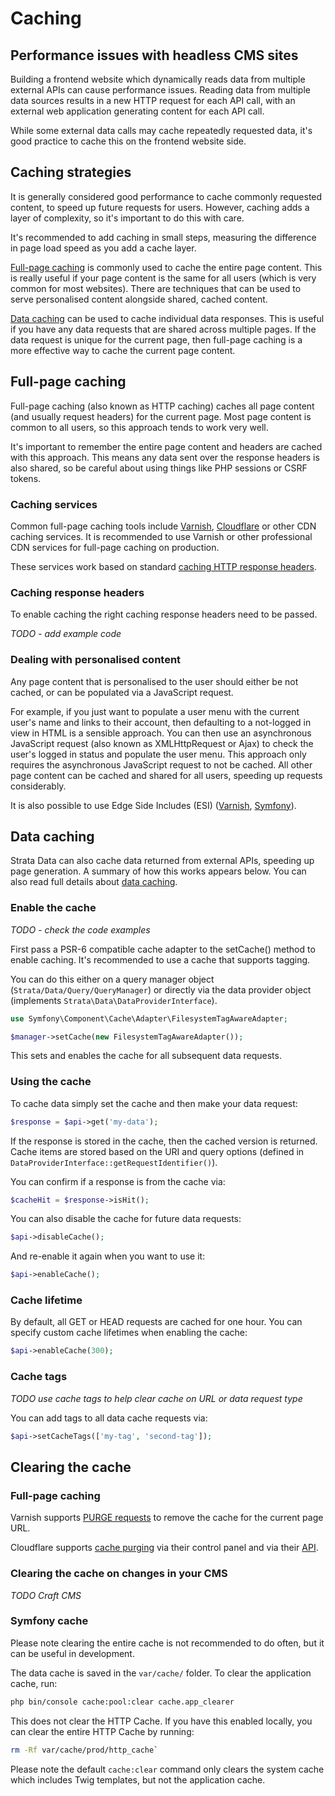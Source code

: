 # Caching

## Performance issues with headless CMS sites

Building a frontend website which dynamically reads data from multiple external APIs can cause performance issues. Reading data from multiple data sources results in a new HTTP request for each API call, with an external web application generating content for each API call.

While some external data calls may cache repeatedly requested data, it's good practice to cache this on the frontend website side.

## Caching strategies

It is generally considered good performance to cache commonly requested content, to speed up future requests for users. However, caching adds a layer of complexity, so it's important to do this with care. 

It's recommended to add caching in small steps, measuring the difference in page load speed as you add a cache layer. 

[Full-page caching](#full-page-caching) is commonly used to cache the entire page content. This is really useful if your page content is the same for all users (which is very common for most websites). There are techniques that can be used to serve personalised content alongside shared, cached content.

[Data caching](#data-caching) can be used to cache individual data responses. This is useful if you have any data requests that are shared across multiple pages. If the data request is unique for the current page, then full-page caching is a more effective way to cache the current page content.

## Full-page caching

Full-page caching (also known as HTTP caching) caches all page content (and usually request headers) for the current page. Most page content is common to all users, so this approach tends to work very well. 

It's important to remember the entire page content and headers are cached with this approach. This means any data sent over the response headers is also shared, so be careful about using things like PHP sessions or CSRF tokens. 

### Caching services
Common full-page caching tools include [Varnish](https://varnish-cache.org/), [Cloudflare](https://developers.cloudflare.com/cache/) or other CDN caching services. It is recommended to use Varnish or other professional CDN services for full-page caching on production.

These services work based on standard [caching HTTP response headers](https://tomayko.com/blog/2008/things-caches-do). 

### Caching response headers

To enable caching the right caching response headers need to be passed.

_TODO - add example code_

### Dealing with personalised content

Any page content that is personalised to the user should either be not cached, or can be populated via a JavaScript request. 

For example, if you just want to populate a user menu with the current user's name and links to their account, then defaulting to a not-logged in view in HTML is a sensible approach. You can then use an asynchronous JavaScript request (also known as XMLHttpRequest or Ajax) to check the user's logged in status and populate the user menu. This approach only requires the asynchronous JavaScript request to not be cached. All other page content can be cached and shared for all users, speeding up requests considerably.

It is also possible to use Edge Side Includes (ESI) ([Varnish](https://varnish-cache.org/docs/7.0/users-guide/esi.html), [Symfony](https://symfony.com/doc/current/http_cache/esi.html)).

## Data caching

Strata Data can also cache data returned from external APIs, speeding up page generation. A summary of how this works appears below. You can also read full details about [data caching](https://docs.strata.dev/data/usage/caching).

### Enable the cache

_TODO - check the code examples_

First pass a PSR-6 compatible cache adapter to the setCache() method to enable caching. It's recommended to use a cache that supports tagging.

You can do this either on a query manager object (`Strata/Data/Query/QueryManager`) or 
directly via the data provider object (implements `Strata\Data\DataProviderInterface`).

```php
use Symfony\Component\Cache\Adapter\FilesystemTagAwareAdapter;

$manager->setCache(new FilesystemTagAwareAdapter());
```

This sets and enables the cache for all subsequent data requests.

### Using the cache

To cache data simply set the cache and then make your data request:

```php
$response = $api->get('my-data');
```

If the response is stored in the cache, then the cached version is returned. Cache items are stored based on the URI and 
query options (defined in `DataProviderInterface::getRequestIdentifier()`). 

You can confirm if a response is from the cache via:

```php
$cacheHit = $response->isHit();
```

You can also disable the cache for future data requests:

```php
$api->disableCache();
```

And re-enable it again when you want to use it:

```php
$api->enableCache();
```

### Cache lifetime

By default, all GET or HEAD requests are cached for one hour. You can specify custom cache lifetimes when enabling the cache:

```php
$api->enableCache(300);
```

### Cache tags

_TODO use cache tags to help clear cache on URL or data request type_

You can add tags to all data cache requests via:

```php
$api->setCacheTags(['my-tag', 'second-tag']);
```

## Clearing the cache

### Full-page caching

Varnish supports [PURGE requests](https://varnish-cache.org/docs/7.0/users-guide/purging.html) to remove the cache for the current page URL. 

Cloudflare supports [cache purging](https://developers.cloudflare.com/cache/how-to/purge-cache) via their control panel and via their [API](https://api.cloudflare.com/#zone-purge-files-by-url).

### Clearing the cache on changes in your CMS

_TODO Craft CMS_

### Symfony cache

Please note clearing the entire cache is not recommended to do often, but it can be useful in development.

The data cache is saved in the `var/cache/` folder. To clear the application cache, run:

```bash
php bin/console cache:pool:clear cache.app_clearer
```

This does not clear the HTTP Cache. If you have this enabled locally, you can clear the entire HTTP Cache by running:
 
```bash
rm -Rf var/cache/prod/http_cache`
```

Please note the default `cache:clear` command only clears the system cache which includes Twig templates, but not the 
application cache.
